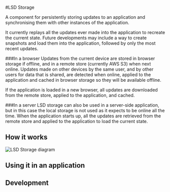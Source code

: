 #LSD Storage

A component for persistently storing updates to an application and synchronising them with other instances of the application.

It currently replays all the updates ever made into the application to recreate the current state.  Future developments
may include a way to create snapshots and load them into the application, followed by only the most recent updates.

###In a browser
Updates from the current device are stored in browser storage if offline, and in a remote store (currently AWS S3) when next online.
Updates made on other devices by the same user, and by other users for data that is shared, are detected when online, 
applied to the application and cached in browser storage so they will be available offline.

If the application is loaded in a new browser, all updates are downloaded from the remote store, applied to the application, and cached.

###In a server
LSD storage can also be used in a server-side application, but in this case the local storage is not used as it expects to be online all the time.
When the application starts up, all the updates are retrieved from the remote store and applied to the application to load the current state.

## How it works

![LSD Storage diagram](design/diagrams/LSD_Storage_Overview.png "LSD in a browser")

## Using it in an application

## Development